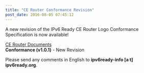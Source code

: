 ```yaml
---
title: "CE Router Conformance Revision"
post_date: 2016-08-05 07:45:12
---
```

A new revision of the IPv6 Ready CE Router Logo Conformance Specification is now available!  

[CE Router Documents](../resources/cpe.html)  
**Conformance (v1.0.1)** - New Revision  

Please send any comments in English to **ipv6ready-info \[a t\] ipv6ready.org**.
